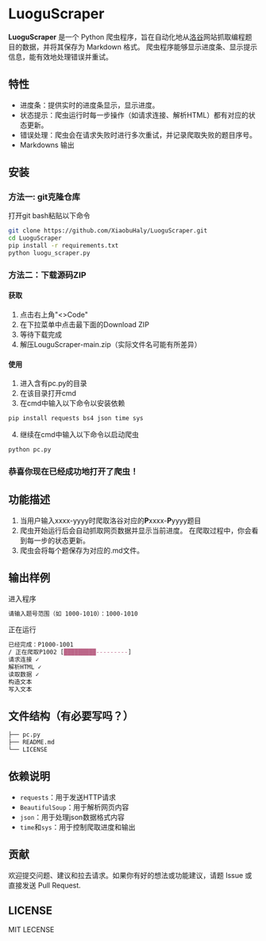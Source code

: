 # LuoguScraper
**LuoguScraper** 是一个 Python 爬虫程序，旨在自动化地从[洛谷](www.luogu.com.cn)网站抓取编程题目的数据，并将其保存为 Markdown 格式。
爬虫程序能够显示进度条、显示提示信息，能有效地处理错误并重试。

## 特性
- 进度条：提供实时的进度条显示，显示进度。
- 状态提示：爬虫运行时每一步操作（如请求连接、解析HTML）都有对应的状态更新。
- 错误处理：爬虫会在请求失败时进行多次重试，并记录爬取失败的题目序号。
- Markdowns 输出

## 安装
### 方法一: git克隆仓库
打开git bash粘贴以下命令
```bash
git clone https://github.com/XiaobuHaly/LuoguScraper.git
cd LuoguScraper
pip install -r requirements.txt
python luogu_scraper.py
```

### 方法二：下载源码ZIP
#### 获取
1. 点击右上角"<>Code"
2. 在下拉菜单中点击最下面的Download ZIP
3. 等待下载完成
4. 解压LouguScraper-main.zip（实际文件名可能有所差异）

#### 使用
1. 进入含有pc.py的目录
2. 在该目录打开cmd
3. 在cmd中输入以下命令以安装依赖
```cmd
pip install requests bs4 json time sys
```
4. 继续在cmd中输入以下命令以启动爬虫
```cmd
python pc.py
```

### **恭喜你现在已经成功地打开了爬虫！**

## 功能描述
1. 当用户输入xxxx-yyyy时爬取洛谷对应的**P**xxxx-**P**yyyy题目
2. 爬虫开始运行后会自动抓取网页数据并显示当前进度。
   在爬取过程中，你会看到每一步的状态更新。
3. 爬虫会将每个题保存为对应的.md文件。

## 输出样例
进入程序
```css
请输入题号范围（如 1000-1010）：1000-1010
```
正在运行
```css
已经完成：P1000-1001
/ 正在爬取P1002 [█████████---------]
请求连接 ✓
解析HTML ✓
读取数据 ✓
构造文本
写入文本
```

## 文件结构（有必要写吗？）
```bash
├── pc.py
├── README.md
└── LICENSE
```

## 依赖说明
- `requests`：用于发送HTTP请求
- `BeautifulSoup`：用于解析网页内容
- `json`：用于处理json数据格式内容
- `time`和`sys`：用于控制爬取进度和输出

## 贡献
欢迎提交问题、建议和拉去请求。如果你有好的想法或功能建议，请题 Issue 或直接发送 Pull Request.

## LICENSE
MIT LECENSE
